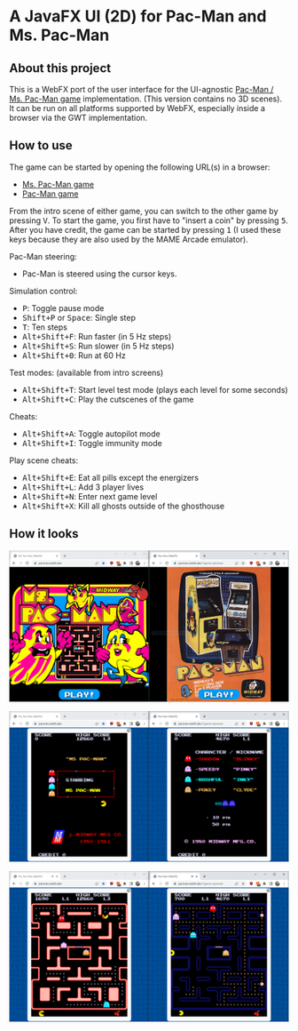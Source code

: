 # A JavaFX UI (2D) for Pac-Man and Ms. Pac-Man

## About this project

This is a WebFX port of the user interface for the UI-agnostic [Pac-Man / Ms. Pac-Man game](https://github.com/armin-reichert/pacman-basic) implementation. (This version contains no 3D scenes). It can be run on all platforms supported by WebFX, especially inside a browser via the GWT implementation.

## How to use

The game can be started by opening the following URL(s) in a browser:
- [Ms. Pac-Man game](https://pacman.webfx.dev/)
- [Pac-Man game](https://pacman.webfx.dev/?game=pacman)

From the intro scene of either game, you can switch to the other game by pressing <kbd>V</kbd>. To start the game, you first have to "insert a coin" by pressing <kbd>5</kbd>. After you have credit, the game can be started by pressing <kbd>1</kbd> (I used these keys because they are also used by the MAME Arcade emulator).

Pac-Man steering:
- Pac-Man is steered using the cursor keys.

Simulation control:
  - <kbd>P</kbd>: Toggle pause mode
  - <kbd>Shift+P</kbd> or <kbd>Space</kbd>: Single step
  - <kbd>T</kbd>: Ten steps
  - <kbd>Alt+Shift+F</kbd>: Run faster (in 5 Hz steps)
  - <kbd>Alt+Shift+S</kbd>: Run slower (in 5 Hz steps)
  - <kbd>Alt+Shift+0</kbd>: Run at 60 Hz

Test modes: (available from intro screens)
  - <kbd>Alt+Shift+T</kbd>: Start level test mode (plays each level for some seconds)
  - <kbd>Alt+Shift+C</kbd>: Play the cutscenes of the game

Cheats:
  - <kbd>Alt+Shift+A</kbd>: Toggle autopilot mode
  - <kbd>Alt+Shift+I</kbd>: Toggle immunity mode

Play scene cheats:
  - <kbd>Alt+Shift+E</kbd>: Eat all pills except the energizers
  - <kbd>Alt+Shift+L</kbd>: Add 3 player lives
  - <kbd>Alt+Shift+N</kbd>: Enter next game level
  - <kbd>Alt+Shift+X</kbd>: Kill all ghosts outside of the ghosthouse 

## How it looks

![Start Pages](startpages.png)

![Intro Screens](introscreens.png)

![Play Screens](playscreens.png)
